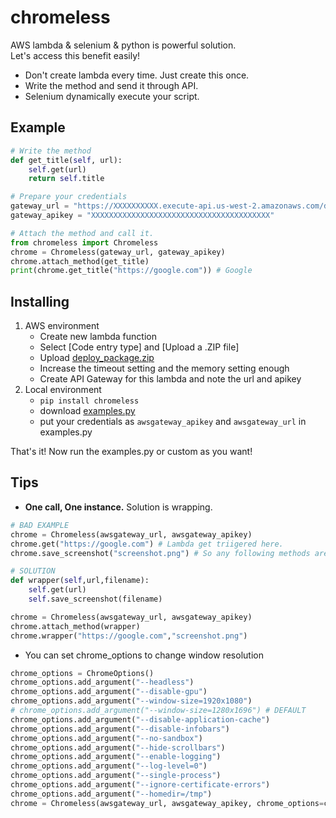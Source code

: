 # chromeless
AWS lambda & selenium & python is powerful solution.  
Let's access this benefit easily!

+ Don't create lambda every time. Just create this once.
+ Write the method and send it through API.
+ Selenium dynamically execute your script.

## Example
```python
# Write the method
def get_title(self, url):
    self.get(url)
    return self.title

# Prepare your credentials
gateway_url = "https://XXXXXXXXXX.execute-api.us-west-2.amazonaws.com/default/chromeless"
gateway_apikey = "XXXXXXXXXXXXXXXXXXXXXXXXXXXXXXXXXXXXXXXX"

# Attach the method and call it.
from chromeless import Chromeless
chrome = Chromeless(gateway_url, gateway_apikey)
chrome.attach_method(get_title)
print(chrome.get_title("https://google.com")) # Google
```

## Installing
1. AWS environment
    + Create new lambda function
    + Select [Code entry type] and [Upload a .ZIP file]
    + Upload [deploy_package.zip](https://github.com/umihico/chromeless/blob/master/lambda/chromeless/deploy_package.zip)
    + Increase the timeout setting and the memory setting enough
    + Create API Gateway for this lambda and note the url and apikey
2. Local environment
    + `pip install chromeless`
    + download [examples.py](https://github.com/umihico/chromeless/blob/master/examples.py)
    + put your credentials as `awsgateway_apikey` and `awsgateway_url` in examples.py

That's it! Now run the examples.py or custom as you want!

## Tips
+ **One call, One instance.** Solution is wrapping.  

```python
# BAD EXAMPLE
chrome = Chromeless(awsgateway_url, awsgateway_apikey)
chrome.get("https://google.com") # Lambda get triigered here.
chrome.save_screenshot("screenshot.png") # So any following methods are rejected.

# SOLUTION
def wrapper(self,url,filename):
    self.get(url)
    self.save_screenshot(filename)

chrome = Chromeless(awsgateway_url, awsgateway_apikey)
chrome.attach_method(wrapper)
chrome.wrapper("https://google.com","screenshot.png")
```

+ You can set chrome_options to change window resolution

```python
chrome_options = ChromeOptions()
chrome_options.add_argument("--headless")
chrome_options.add_argument("--disable-gpu")
chrome_options.add_argument("--window-size=1920x1080")
# chrome_options.add_argument("--window-size=1280x1696") # DEFAULT
chrome_options.add_argument("--disable-application-cache")
chrome_options.add_argument("--disable-infobars")
chrome_options.add_argument("--no-sandbox")
chrome_options.add_argument("--hide-scrollbars")
chrome_options.add_argument("--enable-logging")
chrome_options.add_argument("--log-level=0")
chrome_options.add_argument("--single-process")
chrome_options.add_argument("--ignore-certificate-errors")
chrome_options.add_argument("--homedir=/tmp")
chrome = Chromeless(awsgateway_url, awsgateway_apikey, chrome_options=chrome_options)
```
